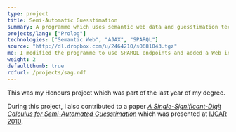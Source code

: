 ```yaml
---
type: project
title: Semi-Automatic Guesstimation
summary: A programme which uses semantic web data and guesstimation techniques to give approximate answers to questions.
projects/lang: ["Prolog"]
technologies: ["Semantic Web", "AJAX", "SPARQL"]
source: "http://dl.dropbox.com/u/2464210/s0681043.tgz"
me: I modified the programme to use SPARQL endpoints and added a Web interface.
weight: 2
defaultthumb: true
rdfurl: /projects/sag.rdf
---
```

This was my Honours project which was part of the last year of my degree.

During this project, I also contributed to a paper _[A Single-Significant-Digit Calculus for Semi-Automated Guesstimation](http://www.springerlink.com/content/3078725452426125/)_ which was presented at [IJCAR 2010](http://www.floc-conference.org/IJCAR-accepted.html).
